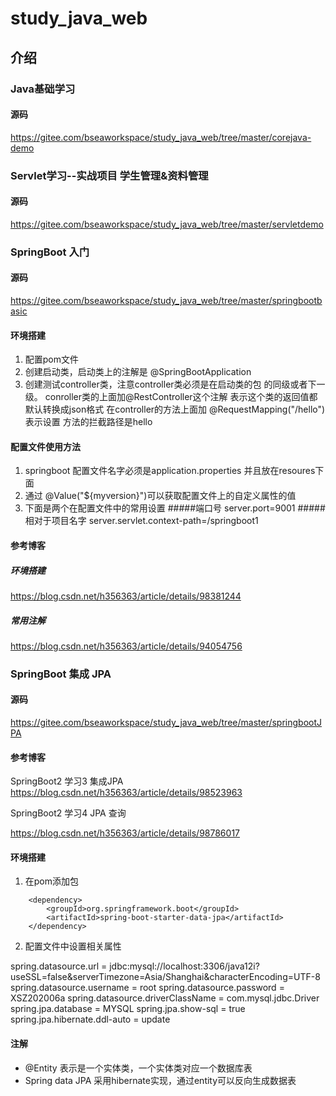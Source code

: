 # study_java_web
## 介绍
### Java基础学习
#### 源码
https://gitee.com/bseaworkspace/study_java_web/tree/master/corejava-demo

###  Servlet学习--实战项目 学生管理&资料管理
#### 源码
https://gitee.com/bseaworkspace/study_java_web/tree/master/servletdemo
###  SpringBoot 入门
#### 源码
https://gitee.com/bseaworkspace/study_java_web/tree/master/springbootbasic
#### 环境搭建
1. 配置pom文件
2. 创建启动类，启动类上的注解是 @SpringBootApplication
3. 创建测试controller类，注意controller类必须是在启动类的包
的同级或者下一级。 conroller类的上面加@RestController这个注解
表示这个类的返回值都默认转换成json格式
在controller的方法上面加 @RequestMapping("/hello") 表示设置
方法的拦截路径是hello
#### 配置文件使用方法
1. springboot 配置文件名字必须是application.properties
并且放在resoures下面
2. 通过 @Value("${myversion}")可以获取配置文件上的自定义属性的值
3. 下面是两个在配置文件中的常用设置 
    #####端口号
   server.port=9001
   #####相对于项目名字
   server.servlet.context-path=/springboot1

#### 参考博客

#####  环境搭建
https://blog.csdn.net/h356363/article/details/98381244
##### 常用注解
https://blog.csdn.net/h356363/article/details/94054756

###  SpringBoot 集成 JPA
#### 源码

https://gitee.com/bseaworkspace/study_java_web/tree/master/springbootJPA
#### 参考博客

SpringBoot2 学习3 集成JPA
https://blog.csdn.net/h356363/article/details/98523963

SpringBoot2 学习4 JPA 查询

https://blog.csdn.net/h356363/article/details/98786017

#### 环境搭建
1. 在pom添加包
 <!--  添加JPA的支持 -->
        <dependency>
            <groupId>org.springframework.boot</groupId>
            <artifactId>spring-boot-starter-data-jpa</artifactId>
        </dependency>
2.  配置文件中设置相关属性
 
spring.datasource.url = jdbc:mysql://localhost:3306/java12i?useSSL=false&serverTimezone=Asia/Shanghai&characterEncoding=UTF-8
spring.datasource.username = root
spring.datasource.password = XSZ202006a
spring.datasource.driverClassName = com.mysql.jdbc.Driver
spring.jpa.database = MYSQL
spring.jpa.show-sql = true
spring.jpa.hibernate.ddl-auto = update

#### 注解

- @Entity 表示是一个实体类，一个实体类对应一个数据库表
- Spring data JPA 采用hibernate实现，通过entity可以反向生成数据表












